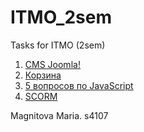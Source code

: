# ITMO_2sem
Tasks for ITMO (2sem)

1. [CMS Joomla!](https://github.com/MaryMag/ITMO_2sem/tree/master/Joomla!)
2. [Корзина](https://goo.gl/m5Exdj)
3. [5 вопросов по JavaScript](https://github.com/MaryMag/ITMO_2sem/blob/master/5%20Js/5%20%D0%B2%D0%BE%D0%BF%D1%80%D0%BE%D1%81%D0%BE%D0%B2%20%D0%BF%D0%BE%20Js.txt)
4. [SCORM](https://drive.google.com/drive/u/0/folders/0B3S6MJlgyOZgSVQwWVNBZ1JKcms)

Magnitova Maria. s4107

